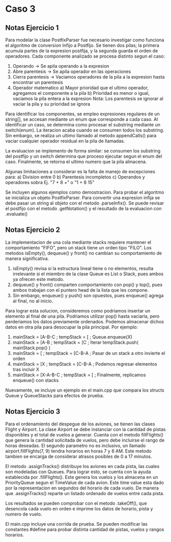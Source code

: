 # Caso 3
## Notas Ejercicio 1
Para modelar la clase PostfixParser fue necesario investigar como funciona el algoritmo
de conversion Infijo a Postfijo. Se tienen dos pilas; la primera acumula partes de
la expresion postfija, y la segunda guarda el orden de operadores. Cada componente
analizado se procesa distinto segun el caso:

1. Operando
    -> Se apila operando a la expresion
2. Abre parentesis
    -> Se apila operador en las operaciones
3. Cierra parentesis
    -> Vaciamos operadores de la pila a la expresion hasta encontrar un parentesis
4. Operador matematico
    a) Mayor prioridad que el ultimo operador, agregamos el componente a la pila
    b) Prioridad es menor o igual, vaciamos la pila entera a la expresion
    Nota: Los parentesis se ignorar al vaciar la pila y su prioridad se ignora

Para identificar los componentes, se empleo expresiones regulares de un string[],
se accesan mediante un enum que corresponde a cada caso. Al identificar un caso,
se determina como procesar el substring mediante un switch(enum).
La iteracion acaba cuando se consumen todos los substring. Sin embargo, se realiza
un ultimo llamado al metodo appendCalls() para vaciar cualquier operador residual
en la pila de llamadas.

La evaluacion se implemento de forma similar: se consumen los substring del postfijo
y un switch determina que proceso ejecutar segun el enum del caso. Finalmente, se retorna
el ultimo numero que la pila almacena.

Algunas limitaciones a considerar es la falta de manejo de excepciones para:
    a) Division entre 0
    b) Parentesis incompletos
    c) Operandos y operadores sobra Ej. "7 + 8 +" o "1 + 8 15"

Se incluyen algunos ejemplos como demostracion. Para probar el algoritmo se inicializa
un objeto PostfixParser. Para convertir una expresion infija se debe pasar un string
al objeto con el metodo .parseInfix(). Se puede revisar el postfijo con el metodo
.getNotation() y el resultado de la evaluacion con .evaluate()

## Notas Ejercicio 2
La implementacion de una cola mediante stacks requiere mantener el comportamiento
"FIFO", pero un stack tiene un orden tipo "FILO". Los metodos isEmpty(), dequeue()
y front() no cambian su comportamiento de manera significativa.

1. isEmpty() revisa si la estructura lineal tiene o no elementos, resulta irrelevante
si el miembro de la clase Queue es List o Stack, pues ambos ya ofrecen este metodo.
2. dequeue() y front() comparten comportamiento con pop() y top(), pues ambos trabajan
con el puntero head de la lista que les compone.
3. Sin embargo, enqueue() y push() son opuestos, pues enqueue() agrega al final, no al inicio.

Para lograr esta solucion, consideremos como podriamos insertar un elemento al final de una pila.
Podriamos utilizar pop() hasta vaciarla, pero perderiamos los datos previamente ordenados. Podemos
almacenar dichos datos en otra pila para desocupar la pila principal. Por ejemplo:

1. mainStack = [A-B-C   ; tempStack = [      ;  Queue.enqueue(X)
2. mainStack = [A-B     ; tempStack = [C     ;  Iterar tempStack.push( mainStack.pop() )
3. mainStack = [        ; tempStack = [C-B-A ;  Pasar de un stack a otro invierte el orden
4. mainStack = [X       ; tempStack = [C-B-A ;  Podemos regresar elementos tras incluir X
5. mainStack = [X-A-B-C ; tempStack = [      ;  Finalmente, replicamos enqueue() con stacks

Nuevamente, se incluye un ejemplo en el main.cpp que compara los structs Queue y QueueStacks
para efectos de prueba.

## Notas Ejercicio 3
Para el ordenamiento del despegue de los aviones, se tienen las clases Flight y Airport.
La clase Airport se debe instanciar con la cantidad de pistas disponibles y el total de vuelos
a generar. Cuenta con el metodo fillFlights() que genera la cantidad solicitada de vuelos, pero
debe incluirse el rango de horas deseadas. El segundo parametro no es inclusivo, un llamado
airport.fillFlights(7, 9) tendra horarios en horas 7 y 8 AM. Este metodo tambien se encarga de
considerar atrasos posibles de 0 a 17 minutos.

El metodo .assignTracks() distribuye los aviones en cada pista, las cuales son modeladas con Queues.
Para lograr esto, se cuenta con la ayuda establecida por .fillFlights(). Este genera los vuelos y los
almacena en un PriorityQueue segun el TimeValue de cada avion. Este time value esta dado por la
representacion en segundos del horario de cada vuelo. De manera que .assignTracks() reparte un
listado ordenado de vuelos entre cada pista.

Los resultados se pueden comprobar con el metodo .takeOff(), que desencola cada vuelo en orden
e imprime los datos de horario, pista y numero de vuelo.

El main.cpp incluye una corrida de prueba. Se pueden modificar las constantes #define
para probar distinta cantidad de pistas, vuelos y rangos horarios.